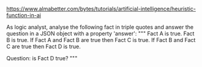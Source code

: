 https://www.almabetter.com/bytes/tutorials/artificial-intelligence/heuristic-function-in-ai

As logic analyst, analyse  the following fact in triple quotes and answer the question in a JSON object with a property 'answer':
"""
Fact A is true.
Fact B is true.
If Fact A and Fact B are true then Fact C is true.
If Fact B and Fact C are true then Fact D is true.

Question: is Fact D true?
"""
